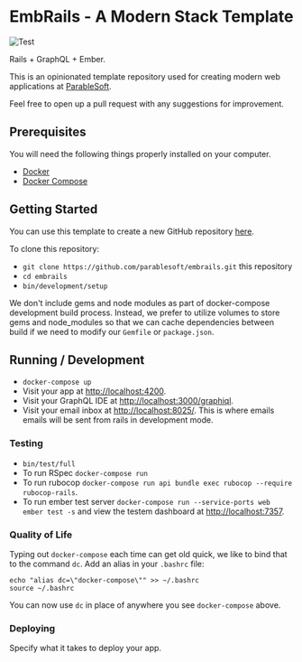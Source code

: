 # EmbRails - A Modern Stack Template

![Test](https://github.com/parablesoft/embrails/workflows/Test/badge.svg?branch=master)

Rails + GraphQL + Ember. 

This is an opinionated template repository used for creating modern web applications at [ParableSoft](https://parablesoft.com). 

Feel free to open up a pull request with any suggestions for improvement.

## Prerequisites

You will need the following things properly installed on your computer.

* [Docker](https://www.docker.com/get-started)
* [Docker Compose](https://docs.docker.com/compose/install/)

## Getting Started

You can use this template to create a new GitHub repository [here](https://github.com/parablesoft/embrails/generate).

To clone this repository: 
* `git clone https://github.com/parablesoft/embrails.git` this repository
* `cd embrails`
* `bin/development/setup`

We don't include gems and node modules as part of docker-compose development build process. Instead, we prefer to utilize volumes to store gems and node_modules so that we can cache dependencies between build if we need to modify our `Gemfile` or `package.json`. 

## Running / Development

* `docker-compose up`
* Visit your app at [http://localhost:4200](http://localhost:4200).
* Visit your GraphQL IDE at [http://localhost:3000/graphiql](http://localhost:3000/graphiql).
* Visit your email inbox at [http://localhost:8025/](http://localhost:8025/). This is where emails emails will be sent from rails in development mode.

### Testing 

* `bin/test/full`
* To run RSpec `docker-compose run`
* To run rubocop `docker-compose run api bundle exec rubocop --require rubocop-rails`.
* To run ember test server `docker-compose run --service-ports web ember test -s` and view the testem dashboard at [http://localhost:7357](http://localhost:7357/). 

### Quality of Life 

Typing out `docker-compose` each time can get old quick, we like to bind that to the command `dc`. Add an alias in your `.bashrc` file: 
```  
echo "alias dc=\"docker-compose\"" >> ~/.bashrc
source ~/.bashrc
```

You can now use `dc` in place of anywhere you see `docker-compose` above.


### Deploying

Specify what it takes to deploy your app.
